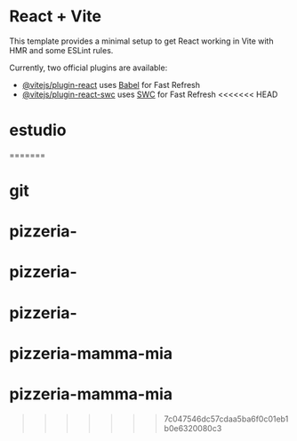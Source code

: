 # React + Vite

This template provides a minimal setup to get React working in Vite with HMR and some ESLint rules.

Currently, two official plugins are available:

- [@vitejs/plugin-react](https://github.com/vitejs/vite-plugin-react/blob/main/packages/plugin-react/README.md) uses [Babel](https://babeljs.io/) for Fast Refresh
- [@vitejs/plugin-react-swc](https://github.com/vitejs/vite-plugin-react-swc) uses [SWC](https://swc.rs/) for Fast Refresh
<<<<<<< HEAD
# estudio
=======
# git
# pizzeria-
# pizzeria-
# pizzeria-
# pizzeria-mamma-mia
# pizzeria-mamma-mia
>>>>>>> 7c047546dc57cdaa5ba6f0c01eb1b0e6320080c3
